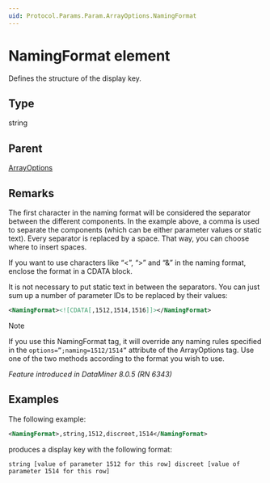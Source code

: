 ```yaml
---
uid: Protocol.Params.Param.ArrayOptions.NamingFormat
---
```


# NamingFormat element

Defines the structure of the display key.

## Type

string

## Parent

[ArrayOptions](xref:Protocol.Params.Param.ArrayOptions)

## Remarks

The first character in the naming format will be considered the separator between the different components. In the example above, a comma is used to separate the components (which can be either parameter values or static text). Every separator is replaced by a space. That way, you can choose where to insert spaces.

If you want to use characters like “<”, “>” and “&” in the naming format, enclose the format in a CDATA block.

It is not necessary to put static text in between the separators. You can just sum up a number of parameter IDs to be replaced by their values:

```xml
<NamingFormat><![CDATA[,1512,1514,1516]]></NamingFormat>
```

> [!NOTE]
> If you use this NamingFormat tag, it will override any naming rules specified in the `options=”;naming=1512/1514”` attribute of the ArrayOptions tag. Use one of the two methods according to the format you wish to use.

*Feature introduced in DataMiner 8.0.5 (RN 6343)*

## Examples

The following example:

```xml
<NamingFormat>,string,1512,discreet,1514</NamingFormat>
```

produces a display key with the following format:

```
string [value of parameter 1512 for this row] discreet [value of parameter 1514 for this row]
```
